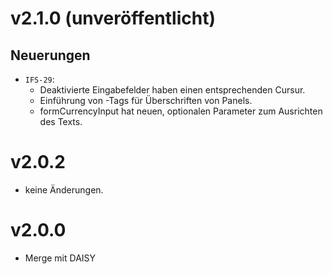 # v2.1.0 (unveröffentlicht)

## Neuerungen
- `IFS-29`:
	* Deaktivierte Eingabefelder haben einen entsprechenden Cursur.
    * Einführung von -Tags für Überschriften von Panels.
    * formCurrencyInput hat neuen, optionalen Parameter zum Ausrichten des Texts.


# v2.0.2
- keine Änderungen.

# v2.0.0 
- Merge mit DAISY
